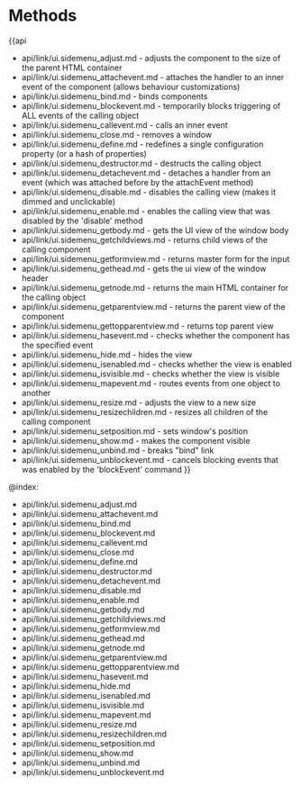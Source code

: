 Methods
=======

{{api
- api/link/ui.sidemenu_adjust.md - adjusts the component to the size of the parent HTML container
- api/link/ui.sidemenu_attachevent.md - attaches the handler to an inner event of the component (allows behaviour customizations)
- api/link/ui.sidemenu_bind.md - binds components
- api/link/ui.sidemenu_blockevent.md - temporarily blocks triggering of ALL events of the calling object
- api/link/ui.sidemenu_callevent.md - calls an inner event
- api/link/ui.sidemenu_close.md - removes a window
- api/link/ui.sidemenu_define.md - redefines a single configuration property (or a hash of properties)
- api/link/ui.sidemenu_destructor.md - destructs the calling object
- api/link/ui.sidemenu_detachevent.md - detaches a handler from an event (which was attached before by the attachEvent method)
- api/link/ui.sidemenu_disable.md - disables the calling view (makes it dimmed and unclickable)
- api/link/ui.sidemenu_enable.md - enables the calling view that was disabled by the 'disable' method
- api/link/ui.sidemenu_getbody.md - gets the UI view of the window body
- api/link/ui.sidemenu_getchildviews.md - returns child views of the calling component
- api/link/ui.sidemenu_getformview.md - returns master form for the input
- api/link/ui.sidemenu_gethead.md - gets the ui view of the window header
- api/link/ui.sidemenu_getnode.md - returns the main HTML container for the calling object
- api/link/ui.sidemenu_getparentview.md - returns the parent view of the component
- api/link/ui.sidemenu_gettopparentview.md - returns top parent view
- api/link/ui.sidemenu_hasevent.md - checks whether the component has the specified event
- api/link/ui.sidemenu_hide.md - hides the view
- api/link/ui.sidemenu_isenabled.md - checks whether the view is enabled
- api/link/ui.sidemenu_isvisible.md - checks whether the view is visible
- api/link/ui.sidemenu_mapevent.md - routes events from one object to another
- api/link/ui.sidemenu_resize.md - adjusts the view to a new size
- api/link/ui.sidemenu_resizechildren.md - resizes all children of the calling component
- api/link/ui.sidemenu_setposition.md - sets window's position
- api/link/ui.sidemenu_show.md - makes the component visible
- api/link/ui.sidemenu_unbind.md - breaks "bind" link
- api/link/ui.sidemenu_unblockevent.md - cancels blocking events that was enabled by the 'blockEvent' command
}}

@index:
- api/link/ui.sidemenu_adjust.md
- api/link/ui.sidemenu_attachevent.md
- api/link/ui.sidemenu_bind.md
- api/link/ui.sidemenu_blockevent.md
- api/link/ui.sidemenu_callevent.md
- api/link/ui.sidemenu_close.md
- api/link/ui.sidemenu_define.md
- api/link/ui.sidemenu_destructor.md
- api/link/ui.sidemenu_detachevent.md
- api/link/ui.sidemenu_disable.md
- api/link/ui.sidemenu_enable.md
- api/link/ui.sidemenu_getbody.md
- api/link/ui.sidemenu_getchildviews.md
- api/link/ui.sidemenu_getformview.md
- api/link/ui.sidemenu_gethead.md
- api/link/ui.sidemenu_getnode.md
- api/link/ui.sidemenu_getparentview.md
- api/link/ui.sidemenu_gettopparentview.md
- api/link/ui.sidemenu_hasevent.md
- api/link/ui.sidemenu_hide.md
- api/link/ui.sidemenu_isenabled.md
- api/link/ui.sidemenu_isvisible.md
- api/link/ui.sidemenu_mapevent.md
- api/link/ui.sidemenu_resize.md
- api/link/ui.sidemenu_resizechildren.md
- api/link/ui.sidemenu_setposition.md
- api/link/ui.sidemenu_show.md
- api/link/ui.sidemenu_unbind.md
- api/link/ui.sidemenu_unblockevent.md


